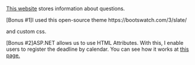 <p><a href="https://tomoya-a1sss.azurewebsites.net">This website</a> stores information about questions.</p>
<p>[Bonus #1]I used this open-source theme https://bootswatch.com/3/slate/</p> and custom css.
<p>[Bonus #2]ASP.NET allows us to use HTML Attributes. With this, I enable users to register the deadline by calendar. You can see how it works at <a href="https://tomoya-a1sss.azurewebsites.net/questions/Create">this page.</a></p>